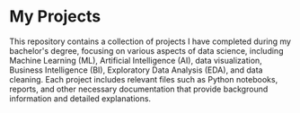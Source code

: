 # My Projects
This repository contains a collection of projects I have completed during my bachelor's degree, focusing on various aspects of data science, including Machine Learning (ML), Artificial Intelligence (AI), data visualization, Business Intelligence (BI), Exploratory Data Analysis (EDA), and data cleaning. Each project includes relevant files such as Python notebooks, reports, and other necessary documentation that provide background information and detailed explanations.
